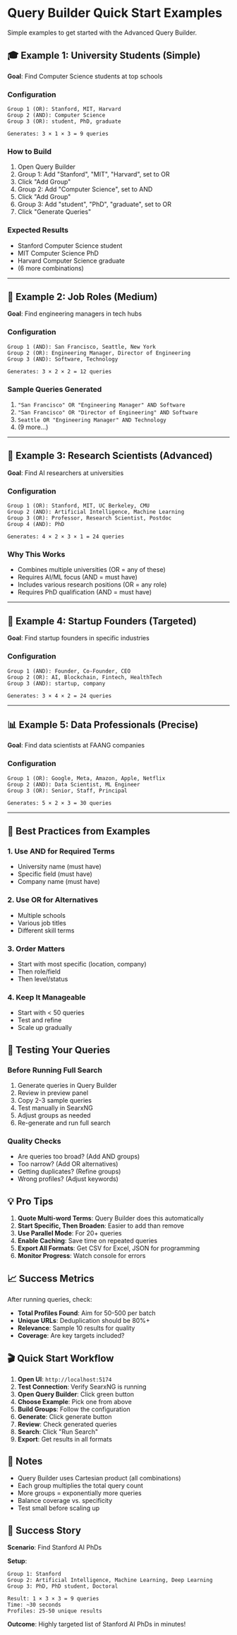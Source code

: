 # Query Builder Quick Start Examples

Simple examples to get started with the Advanced Query Builder.

## 🎓 Example 1: University Students (Simple)

**Goal**: Find Computer Science students at top schools

### Configuration
```
Group 1 (OR): Stanford, MIT, Harvard
Group 2 (AND): Computer Science
Group 3 (OR): student, PhD, graduate

Generates: 3 × 1 × 3 = 9 queries
```

### How to Build
1. Open Query Builder
2. Group 1: Add "Stanford", "MIT", "Harvard", set to OR
3. Click "Add Group"
4. Group 2: Add "Computer Science", set to AND
5. Click "Add Group"
6. Group 3: Add "student", "PhD", "graduate", set to OR
7. Click "Generate Queries"

### Expected Results
- Stanford Computer Science student
- MIT Computer Science PhD
- Harvard Computer Science graduate
- (6 more combinations)

---

## 💼 Example 2: Job Roles (Medium)

**Goal**: Find engineering managers in tech hubs

### Configuration
```
Group 1 (AND): San Francisco, Seattle, New York
Group 2 (OR): Engineering Manager, Director of Engineering
Group 3 (AND): Software, Technology

Generates: 3 × 2 × 2 = 12 queries
```

### Sample Queries Generated
1. `"San Francisco" OR "Engineering Manager" AND Software`
2. `"San Francisco" OR "Director of Engineering" AND Software`
3. `Seattle OR "Engineering Manager" AND Technology`
4. (9 more...)

---

## 🔬 Example 3: Research Scientists (Advanced)

**Goal**: Find AI researchers at universities

### Configuration
```
Group 1 (OR): Stanford, MIT, UC Berkeley, CMU
Group 2 (AND): Artificial Intelligence, Machine Learning
Group 3 (OR): Professor, Research Scientist, Postdoc
Group 4 (AND): PhD

Generates: 4 × 2 × 3 × 1 = 24 queries
```

### Why This Works
- Combines multiple universities (OR = any of these)
- Requires AI/ML focus (AND = must have)
- Includes various research positions (OR = any role)
- Requires PhD qualification (AND = must have)

---

## 🚀 Example 4: Startup Founders (Targeted)

**Goal**: Find startup founders in specific industries

### Configuration
```
Group 1 (AND): Founder, Co-Founder, CEO
Group 2 (OR): AI, Blockchain, Fintech, HealthTech
Group 3 (AND): startup, company

Generates: 3 × 4 × 2 = 24 queries
```

---

## 📊 Example 5: Data Professionals (Precise)

**Goal**: Find data scientists at FAANG companies

### Configuration
```
Group 1 (OR): Google, Meta, Amazon, Apple, Netflix
Group 2 (AND): Data Scientist, ML Engineer
Group 3 (OR): Senior, Staff, Principal

Generates: 5 × 2 × 3 = 30 queries
```

---

## 🎯 Best Practices from Examples

### 1. Use AND for Required Terms
- University name (must have)
- Specific field (must have)
- Company name (must have)

### 2. Use OR for Alternatives
- Multiple schools
- Various job titles
- Different skill terms

### 3. Order Matters
- Start with most specific (location, company)
- Then role/field
- Then level/status

### 4. Keep It Manageable
- Start with < 50 queries
- Test and refine
- Scale up gradually

## 🧪 Testing Your Queries

### Before Running Full Search
1. Generate queries in Query Builder
2. Review in preview panel
3. Copy 2-3 sample queries
4. Test manually in SearxNG
5. Adjust groups as needed
6. Re-generate and run full search

### Quality Checks
- Are queries too broad? (Add AND groups)
- Too narrow? (Add OR alternatives)
- Getting duplicates? (Refine groups)
- Wrong profiles? (Adjust keywords)

## 💡 Pro Tips

1. **Quote Multi-word Terms**: Query Builder does this automatically
2. **Start Specific, Then Broaden**: Easier to add than remove
3. **Use Parallel Mode**: For 20+ queries
4. **Enable Caching**: Save time on repeated queries
5. **Export All Formats**: Get CSV for Excel, JSON for programming
6. **Monitor Progress**: Watch console for errors

## 📈 Success Metrics

After running queries, check:
- **Total Profiles Found**: Aim for 50-500 per batch
- **Unique URLs**: Deduplication should be 80%+
- **Relevance**: Sample 10 results for quality
- **Coverage**: Are key targets included?

## 🎬 Quick Start Workflow

1. **Open UI**: `http://localhost:5174`
2. **Test Connection**: Verify SearxNG is running
3. **Open Query Builder**: Click green button
4. **Choose Example**: Pick one from above
5. **Build Groups**: Follow the configuration
6. **Generate**: Click generate button
7. **Review**: Check generated queries
8. **Search**: Click "Run Search"
9. **Export**: Get results in all formats

## 📝 Notes

- Query Builder uses Cartesian product (all combinations)
- Each group multiplies the total query count
- More groups = exponentially more queries
- Balance coverage vs. specificity
- Test small before scaling up

## 🎉 Success Story

**Scenario**: Find Stanford AI PhDs

**Setup**:
```
Group 1: Stanford
Group 2: Artificial Intelligence, Machine Learning, Deep Learning  
Group 3: PhD, PhD student, Doctoral

Result: 1 × 3 × 3 = 9 queries
Time: ~30 seconds
Profiles: 25-50 unique results
```

**Outcome**: Highly targeted list of Stanford AI PhDs in minutes!

